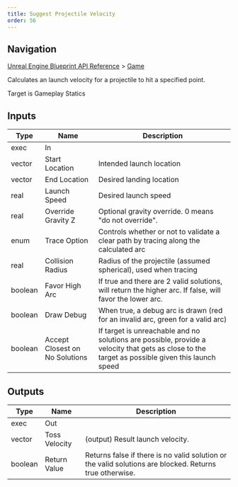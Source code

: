 ```yaml
---
title: Suggest Projectile Velocity
order: 56
---
```

## Navigation

[Unreal Engine Blueprint API Reference](https://dev.epicgames.com/documentation/en-us/unreal-engine/BlueprintAPI) > [Game](https://dev.epicgames.com/documentation/en-us/unreal-engine/BlueprintAPI/Game)

Calculates an launch velocity for a projectile to hit a specified point.

Target is Gameplay Statics

## Inputs

| Type | Name | Description |
| --- | --- | --- |
| exec | In |  |
| vector | Start Location | Intended launch location |
| vector | End Location | Desired landing location |
| real | Launch Speed | Desired launch speed |
| real | Override Gravity Z | Optional gravity override. 0 means "do not override". |
| enum | Trace Option | Controls whether or not to validate a clear path by tracing along the calculated arc |
| real | Collision Radius | Radius of the projectile (assumed spherical), used when tracing |
| boolean | Favor High Arc | If true and there are 2 valid solutions, will return the higher arc. If false, will favor the lower arc. |
| boolean | Draw Debug | When true, a debug arc is drawn (red for an invalid arc, green for a valid arc) |
| boolean | Accept Closest on No Solutions | If target is unreachable and no solutions are possible, provide a velocity that gets as close to the target as possible given this launch speed |

## Outputs

| Type | Name | Description |
| --- | --- | --- |
| exec | Out |  |
| vector | Toss Velocity | (output) Result launch velocity. |
| boolean | Return Value | Returns false if there is no valid solution or the valid solutions are blocked. Returns true otherwise. |
